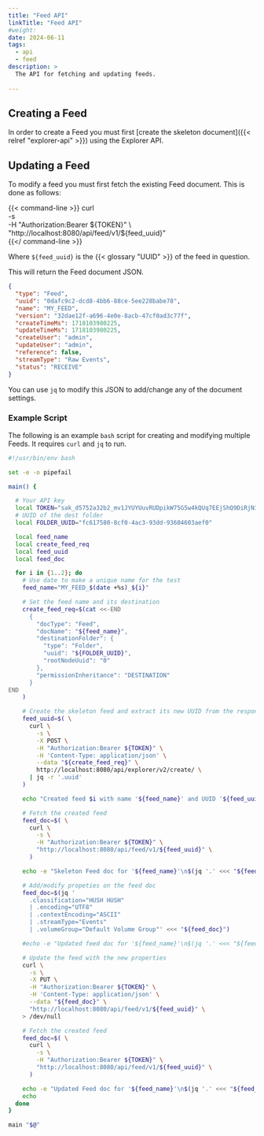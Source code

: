 ```yaml
---
title: "Feed API"
linkTitle: "Feed API"
#weight:
date: 2024-06-11
tags: 
  - api
  - feed
description: >
  The API for fetching and updating feeds.
  
---
```


## Creating a Feed

In order to create a Feed you must first [create the skeleton document]({{< relref "explorer-api" >}}) using the Explorer API.


## Updating a Feed

To modify a feed you must first fetch the existing Feed document.
This is done as follows:

{{< command-line >}}
curl \
  -s \
  -H "Authorization:Bearer ${TOKEN}" \
  "http://localhost:8080/api/feed/v1/${feed_uuid}" \
{{</ command-line >}}

Where `${feed_uuid}` is the {{< glossary "UUID" >}} of the feed in question.

This will return the Feed document JSON.

```json
{
  "type": "Feed",
  "uuid": "0dafc9c2-dcd8-4bb6-88ce-5ee228babe78",
  "name": "MY_FEED",
  "version": "32dae12f-a696-4e0e-8acb-47cf0ad3c77f",
  "createTimeMs": 1718103980225,
  "updateTimeMs": 1718103980225,
  "createUser": "admin",
  "updateUser": "admin",
  "reference": false,
  "streamType": "Raw Events",
  "status": "RECEIVE"
}
```

You can use `jq` to modify this JSON to add/change any of the document settings.


### Example Script

The following is an example `bash` script for creating and modifying multiple Feeds.
It requires `curl` and `jq` to run.

```bash
#!/usr/bin/env bash

set -e -o pipefail

main() {

  # Your API key
  local TOKEN="sak_d5752a32b2_mv1JYUYUuvRUDpikW75G5w4kQUq7EEjShQ9DiRjN14yEFonKTW42KbeQogui52gTjq9RDRufNEz2MXt1PRCThudzHU5RVpLMbZKThCgyyEX2y2sBrk31rYMJRKNg2yMG"
  # UUID of the dest folder
  local FOLDER_UUID="fc617580-8cf0-4ac3-93dd-93604603aef0"

  local feed_name
  local create_feed_req
  local feed_uuid
  local feed_doc

  for i in {1..2}; do
    # Use date to make a unique name for the test
    feed_name="MY_FEED_$(date +%s)_${i}"

    # Set the feed name and its destination
    create_feed_req=$(cat <<-END
      {
        "docType": "Feed",
        "docName": "${feed_name}",
        "destinationFolder": {
          "type": "Folder",
          "uuid": "${FOLDER_UUID}",
          "rootNodeUuid": "0"
        },
        "permissionInheritance": "DESTINATION"
      }
END
    )

    # Create the skeleton feed and extract its new UUID from the response
    feed_uuid=$( \
      curl \
        -s \
        -X POST \
        -H "Authorization:Bearer ${TOKEN}" \
        -H 'Content-Type: application/json' \
        --data "${create_feed_req}" \
        http://localhost:8080/api/explorer/v2/create/ \
      | jq -r '.uuid'
    )

    echo "Created feed $i with name '${feed_name}' and UUID '${feed_uuid}'"

    # Fetch the created feed
    feed_doc=$( \
      curl \
        -s \
        -H "Authorization:Bearer ${TOKEN}" \
        "http://localhost:8080/api/feed/v1/${feed_uuid}" \
      )

    echo -e "Skeleton Feed doc for '${feed_name}'\n$(jq '.' <<< "${feed_doc}")"

    # Add/modify propeties on the feed doc
    feed_doc=$(jq '
      .classification="HUSH HUSH" 
      | .encoding="UTF8" 
      | .contextEncoding="ASCII" 
      | .streamType="Events"
      | .volumeGroup="Default Volume Group"' <<< "${feed_doc}")

    #echo -e "Updated feed doc for '${feed_name}'\n$(jq '.' <<< "${feed_doc}")"

    # Update the feed with the new properties
    curl \
      -s \
      -X PUT \
      -H "Authorization:Bearer ${TOKEN}" \
      -H 'Content-Type: application/json' \
      --data "${feed_doc}" \
      "http://localhost:8080/api/feed/v1/${feed_uuid}" \
    > /dev/null

    # Fetch the created feed
    feed_doc=$( \
      curl \
        -s \
        -H "Authorization:Bearer ${TOKEN}" \
        "http://localhost:8080/api/feed/v1/${feed_uuid}" \
      )

    echo -e "Updated Feed doc for '${feed_name}'\n$(jq '.' <<< "${feed_doc}")"
    echo
  done
}

main "$@"
```


